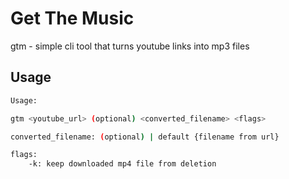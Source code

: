 # Get The Music

gtm - simple cli tool that turns youtube links into mp3 files

## Usage
```sh
Usage:

gtm <youtube_url> (optional) <converted_filename> <flags>

converted_filename: (optional) | default {filename from url}

flags:
	-k: keep downloaded mp4 file from deletion
```
